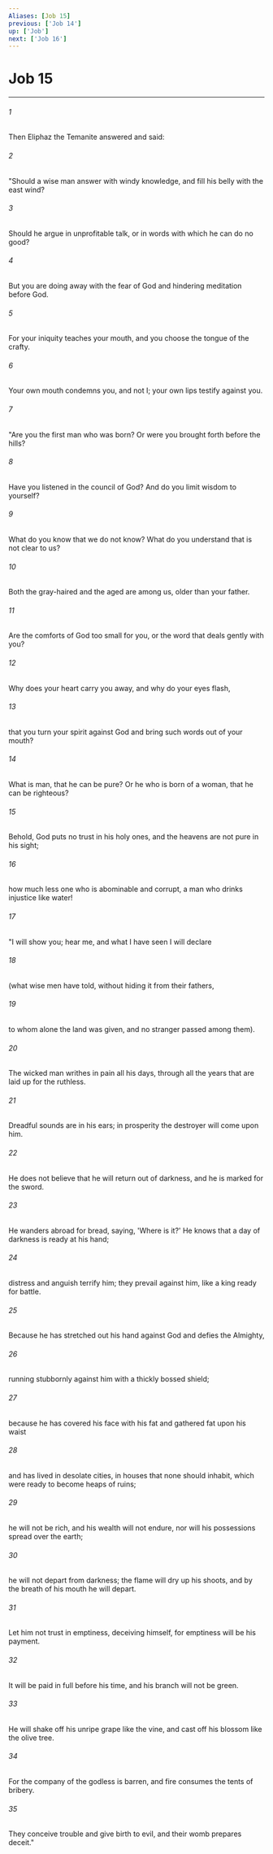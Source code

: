 ```yaml
---
Aliases: [Job 15]
previous: ['Job 14']
up: ['Job']
next: ['Job 16']
---
```

# Job 15

***

 

###### 1 
Then Eliphaz the Temanite answered and said:
 
 

###### 2 
"Should a wise man answer with windy knowledge, 
 and fill his belly with the east wind? 
 
 

###### 3 
Should he argue in unprofitable talk, 
 or in words with which he can do no good? 
 
 

###### 4 
But you are doing away with the fear of God 
 and hindering meditation before God. 
 
 

###### 5 
For your iniquity teaches your mouth, 
 and you choose the tongue of the crafty. 
 
 

###### 6 
Your own mouth condemns you, and not I; 
 your own lips testify against you.
 
 

###### 7 
"Are you the first man who was born? 
 Or were you brought forth before the hills? 
 
 

###### 8 
Have you listened in the council of God? 
 And do you limit wisdom to yourself? 
 
 

###### 9 
What do you know that we do not know? 
 What do you understand that is not clear to us? 
 
 

###### 10 
Both the gray-haired and the aged are among us, 
 older than your father. 
 
 

###### 11 
Are the comforts of God too small for you, 
 or the word that deals gently with you? 
 
 

###### 12 
Why does your heart carry you away, 
 and why do your eyes flash, 
 
 

###### 13 
that you turn your spirit against God 
 and bring such words out of your mouth? 
 
 

###### 14 
What is man, that he can be pure? 
 Or he who is born of a woman, that he can be righteous? 
 
 

###### 15 
Behold, God puts no trust in his holy ones, 
 and the heavens are not pure in his sight; 
 
 

###### 16 
how much less one who is abominable and corrupt, 
 a man who drinks injustice like water!
 
 

###### 17 
"I will show you; hear me, 
 and what I have seen I will declare 
 
 

###### 18 
(what wise men have told, 
 without hiding it from their fathers, 
 
 

###### 19 
to whom alone the land was given, 
 and no stranger passed among them). 
 
 

###### 20 
The wicked man writhes in pain all his days, 
 through all the years that are laid up for the ruthless. 
 
 

###### 21 
Dreadful sounds are in his ears; 
 in prosperity the destroyer will come upon him. 
 
 

###### 22 
He does not believe that he will return out of darkness, 
 and he is marked for the sword. 
 
 

###### 23 
He wanders abroad for bread, saying, 'Where is it?' 
 He knows that a day of darkness is ready at his hand; 
 
 

###### 24 
distress and anguish terrify him; 
 they prevail against him, like a king ready for battle. 
 
 

###### 25 
Because he has stretched out his hand against God 
 and defies the Almighty, 
 
 

###### 26 
running stubbornly against him 
 with a thickly bossed shield; 
 
 

###### 27 
because he has covered his face with his fat 
 and gathered fat upon his waist 
 
 

###### 28 
and has lived in desolate cities, 
 in houses that none should inhabit, 
 which were ready to become heaps of ruins; 
 
 

###### 29 
he will not be rich, and his wealth will not endure, 
 nor will his possessions spread over the earth; 
 
 

###### 30 
he will not depart from darkness; 
 the flame will dry up his shoots, 
 and by the breath of his mouth he will depart. 
 
 

###### 31 
Let him not trust in emptiness, deceiving himself, 
 for emptiness will be his payment. 
 
 

###### 32 
It will be paid in full before his time, 
 and his branch will not be green. 
 
 

###### 33 
He will shake off his unripe grape like the vine, 
 and cast off his blossom like the olive tree. 
 
 

###### 34 
For the company of the godless is barren, 
 and fire consumes the tents of bribery. 
 
 

###### 35 
They conceive trouble and give birth to evil, 
 and their womb prepares deceit."
 
